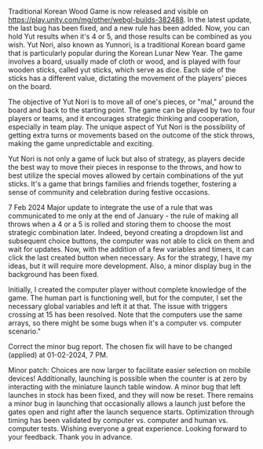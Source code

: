 Traditional Korean Wood Game is now released and visible on https://play.unity.com/mg/other/webgl-builds-382488. In the latest update, the last bug has been fixed, and a new rule has been added. Now, you can hold Yut results when it's 4 or 5, and those results can be combined as you wish.
Yut Nori, also known as Yunnori, is a traditional Korean board game that is particularly popular during the Korean Lunar New Year. The game involves a board, usually made of cloth or wood, and is played with four wooden sticks, called yut sticks, which serve as dice. Each side of the sticks has a different value, dictating the movement of the players' pieces on the board.

The objective of Yut Nori is to move all of one's pieces, or "mal," around the board and back to the starting point. The game can be played by two to four players or teams, and it encourages strategic thinking and cooperation, especially in team play. The unique aspect of Yut Nori is the possibility of getting extra turns or movements based on the outcome of the stick throws, making the game unpredictable and exciting.

Yut Nori is not only a game of luck but also of strategy, as players decide the best way to move their pieces in response to the throws, and how to best utilize the special moves allowed by certain combinations of the yut sticks. It's a game that brings families and friends together, fostering a sense of community and celebration during festive occasions.

7 Feb 2024 Major update to integrate the use of a rule that was communicated to me only at the end of January - the rule of making all throws when a 4 or a 5 is rolled and storing them to choose the most strategic combination later. Indeed, beyond creating a dropdown list and subsequent choice buttons, the computer was not able to click on them and wait for updates. Now, with the addition of a few variables and timers, it can click the last created button when necessary. As for the strategy, I have my ideas, but it will require more development. Also, a minor display bug in the background has been fixed.

Initially, I created the computer player without complete knowledge of the game. The human part is functioning well, but for the computer, I set the necessary global variables and left it at that. The issue with triggers crossing at 15 has been resolved. Note that the computers use the same arrays, so there might be some bugs when it's a computer vs. computer scenario."

Correct the minor bug report. The chosen fix will have to be changed (applied) at 01-02-2024, 7 PM.

Minor patch: Choices are now larger to facilitate easier selection on mobile devices! Additionally, launching is possible when the counter is at zero by interacting with the miniature launch table window. A minor bug that left launches in stock has been fixed, and they will now be reset. There remains a minor bug in launching that occasionally allows a launch just before the gates open and right after the launch sequence starts. Optimization through timing has been validated by computer vs. computer and human vs. computer tests. Wishing everyone a great experience. Looking forward to your feedback. Thank you in advance.
